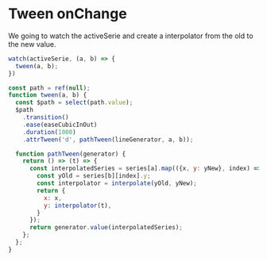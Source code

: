 # Tween onChange
<TweenOnChange/>

We going to watch the activeSerie and create a interpolator from the old to the new value.

```js
watch(activeSerie, (a, b) => {
  tween(a, b);
})

const path = ref(null);
function tween(a, b) {
  const $path = select(path.value);
  $path
    .transition()
    .ease(easeCubicInOut)
    .duration(1000)
    .attrTween('d', pathTween(lineGenerator, a, b));

  function pathTween(generator) {
    return () => (t) => {
      const interpolatedSeries = series[a].map(({x, y: yNew}, index) => {
        const yOld = series[b][index].y;
        const interpolator = interpolate(yOld, yNew);
        return {
          x: x,
          y: interpolator(t),
        }
      });
      return generator.value(interpolatedSeries);
    };
  };
}
```


